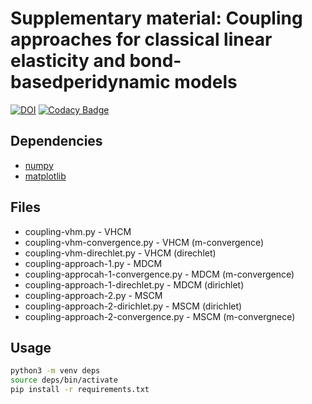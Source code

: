 # Supplementary material: Coupling approaches for classical linear elasticity and bond-basedperidynamic models

[![DOI](https://zenodo.org/badge/336118235.svg)](https://zenodo.org/badge/latestdoi/336118235) [![Codacy Badge](https://app.codacy.com/project/badge/Grade/ca0978c2b61949f292aa4663d67e1115)](https://www.codacy.com/gh/diehlpk/paperCouplingAnalysis/dashboard?utm_source=github.com&amp;utm_medium=referral&amp;utm_content=diehlpk/paperCouplingAnalysis&amp;utm_campaign=Badge_Grade)

## Dependencies

* [numpy](https://numpy.org/)
* [matplotlib](https://matplotlib.org/)

## Files

* coupling-vhm.py - VHCM
* coupling-vhm-convergence.py - VHCM (m-convergence)
* coupling-vhm-direchlet.py - VHCM (direchlet)
* coupling-approach-1.py - MDCM
* coupling-approcah-1-convergence.py - MDCM (m-convergence)
* coupling-approach-1-direchlet.py - MDCM (dirichlet) 
* coupling-approach-2.py - MSCM 
* coupling-approach-2-dirichlet.py - MSCM (dirichlet) 
* coupling-approach-2-convergence.py - MSCM (m-convergnece)

## Usage

```bash
python3 -m venv deps
source deps/bin/activate
pip install -r requirements.txt

